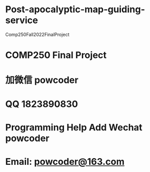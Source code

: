 # Post-apocalyptic-map-guiding-service
Comp250Fall2022FinalProject
# COMP250 Final Project
# 加微信 powcoder

# QQ 1823890830

# Programming Help Add Wechat powcoder

# Email: powcoder@163.com

